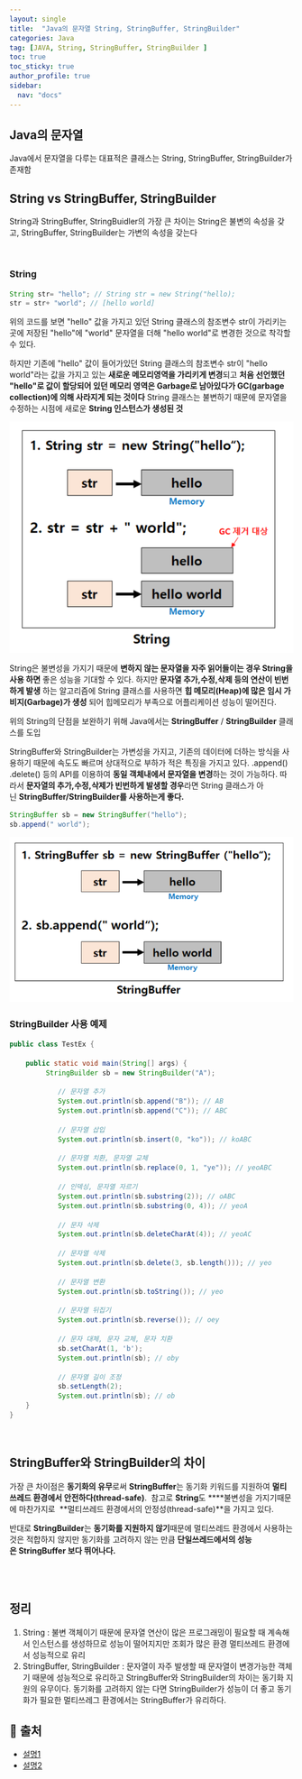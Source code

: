 ```yaml
---
layout: single
title:  "Java의 문자열 String, StringBuffer, StringBuilder"
categories: Java
tag: [JAVA, String, StringBuffer, StringBuilder ]
toc: true
toc_sticky: true
author_profile: true
sidebar:
  nav: "docs"
---
```


## Java의 문자열

Java에서 문자열을 다루는 대표적은 클래스는 String, StringBuffer, StringBuilder가 존재함
<br/>

## String vs StringBuffer, StringBuilder

String과 StringBuffer, StringBuidler의 가장 큰 차이는 String은 불변의 속성을 갖고, StringBuffer, StringBuilder는 가변의 속성을 갖는다

<br/>

### String

```java
String str= "hello"; // String str = new String("hello);
str = str+ "world"; // [hello world]
```

위의 코드를 보면 "hello" 값을 가지고 있던 String 클래스의 참조변수 str이 가리키는 곳에 저장된 "hello"에 "world" 문자열을 더해 "hello world"로 변경한 것으로 착각할 수 있다.

하지만 기존에 "hello" 값이 들어가있던 String 클래스의 참조변수 str이 "hello world"라는 값을 가지고 있는 **새로운 메모리영역을 가리키게 변경**되고 **처음 선언했던 "hello"로 값이 할당되어 있던 메모리 영역은 Garbage로 남아있다가 GC(garbage collection)에 의해 사라지게 되는 것이다**
String 클래스는 불변하기 때문에 문자열을 수정하는 시점에 새로운 **String 인스턴스가 생성된 것**

![1.png](/assets/images/posts/2022-10-29/1.png)

String은 불변성을 가지기 때문에 **변하지 않는 문자열을 자주 읽어들이는 경우 String을 사용 하면** 좋은 성능을 기대할 수 있다. 하지만 **문자열 추가,수정,삭제 등의 연산이 빈번하게 발생**
하는 알고리즘에 String 클래스를 사용하면 **힙 메모리(Heap)에 많은 임시 가비지(Garbage)가 생성**
되어 힙메모리가 부족으로 어플리케이션 성능이 떨어진다.

위의 String의 단점을 보완하기 위해 Java에서는 **StringBuffer** / **StringBuilder** 클래스를 도입

StringBuffer와 StringBuilder는 가변성을 가지고, 기존의 데이터에 더하는 방식을 사용하기 때문에 속도도 빠르며 상대적으로 부하가 적은 특징을 가지고 있다. .append() .delete() 등의 API를 이용하여 **동일 객체내에서 문자열을 변경**하는 것이 가능하다. 따라서 **문자열의 추가,수정,삭제가 빈번하게 발생할 경우**라면 String 클래스가 아닌 **StringBuffer/StringBuilder를 사용하는게 좋다.**

```java
StringBuffer sb = new StringBuffer("hello");
sb.append(" world");
```

![2.png](/assets/images/posts/2022-10-29/2.png)

### StringBuilder 사용 예제


```java
public class TestEx {

	public static void main(String[] args) {
		 StringBuilder sb = new StringBuilder("A");

	        // 문자열 추가
	        System.out.println(sb.append("B")); // AB
	        System.out.println(sb.append("C")); // ABC

	        // 문자열 삽입
	        System.out.println(sb.insert(0, "ko")); // koABC

	        // 문자열 치환, 문자열 교체
	        System.out.println(sb.replace(0, 1, "ye")); // yeoABC

	        // 인덱싱, 문자열 자르기
	        System.out.println(sb.substring(2)); // oABC
	        System.out.println(sb.substring(0, 4)); // yeoA

	        // 문자 삭제
	        System.out.println(sb.deleteCharAt(4)); // yeoAC

	        // 문자열 삭제
	        System.out.println(sb.delete(3, sb.length())); // yeo

	        // 문자열 변환
	        System.out.println(sb.toString()); // yeo

	        // 문자열 뒤집기
	        System.out.println(sb.reverse()); // oey

	        // 문자 대체, 문자 교체, 문자 치환
	        sb.setCharAt(1, 'b');
	        System.out.println(sb); // oby

	        // 문자열 길이 조정
	        sb.setLength(2);
	        System.out.println(sb); // ob
	}
}
```
<br/>


## **StringBuffer와 StringBuilder의 차이**

가장 큰 차이점은 **동기화의 유무**로써 **StringBuffer**는 동기화 키워드를 지원하여 **멀티쓰레드 환경에서 안전하다(thread-safe)**.  참고로 **String**도 ****불변성을 가지기때문에 마찬가지로  **멀티쓰레드 환경에서의 안정성(thread-safe)**을 가지고 있다.

반대로 **StringBuilder**는 **동기화를 지원하지 않기**때문에 멀티쓰레드 환경에서 사용하는 것은 적합하지 않지만 동기화를 고려하지 않는 만큼 **단일쓰레드에서의 성능은 StringBuffer 보다 뛰어나다.**

<br/><br/>

## 정리

1. String : 불변 객체이기 때문에 문자열 연산이 많은 프로그래밍이 필요할 때 계속해서 인스턴스를 생성하므로 성능이 떨어지지만 조회가 많은 환경 멀티쓰레드 환경에서 성능적으로 유리
2. StringBuffer, StringBuilder : 문자열이 자주 발생할 때 문자열이 변경가능한 객체기 때문에 성능적으로 유리하고 StringBuffer와 StringBuilder의 차이는 동기화 지원의 유무이다. 동기화를 고려하지 않는 다면 StringBuilder가 성능이 더 좋고 동기화가 필요한 멀티쓰레그 환경에서는 StringBuffer가 유리하다.


## 📑 출처

 - [설명1](https://ifuwanna.tistory.com/221)
 - [설명2](https://velog.io/@heoseungyeon/StringBuilder%EC%99%80-StringBuffer%EB%8A%94-%EB%AC%B4%EC%8A%A8-%EC%B0%A8%EC%9D%B4%EA%B0%80-%EC%9E%88%EB%8A%94%EA%B0%80)
